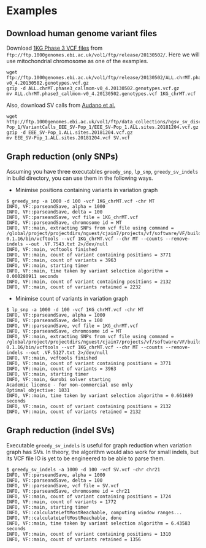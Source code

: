 Examples
========================================================================
## Download human genome variant files

Download [1KG Phase 3 VCF files](https://www.internationalgenome.org/data) from  `ftp://ftp.1000genomes.ebi.ac.uk/vol1/ftp/release/20130502/`. Here we will use mitochondrial chromosome as one of the examples.
```
wget ftp://ftp.1000genomes.ebi.ac.uk/vol1/ftp/release/20130502/ALL.chrMT.phase3_callmom-v0_4.20130502.genotypes.vcf.gz
gzip -d ALL.chrMT.phase3_callmom-v0_4.20130502.genotypes.vcf.gz
mv ALL.chrMT.phase3_callmom-v0_4.20130502.genotypes.vcf 1KG_chrMT.vcf 
```
Also, download SV calls from [Audano et al.](https://doi.org/10.1016/j.cell.2018.12.019)
```
wget http://ftp.1000genomes.ebi.ac.uk/vol1/ftp/data_collections/hgsv_sv_discovery/working/20181025_EEE_SV-Pop_1/VariantCalls_EEE_SV-Pop_1/EEE_SV-Pop_1.ALL.sites.20181204.vcf.gz
gzip -d EEE_SV-Pop_1.ALL.sites.20181204.vcf.gz
mv EEE_SV-Pop_1.ALL.sites.20181204.vcf SV.vcf
```

## Graph reduction (only SNPs)

Assuming you have three executables `greedy_snp`, `lp_snp`, `greedy_sv_indels` in build directory, you can use them in the following ways.
* Minimise positions containing variants in variation graph
```
$ greedy_snp -a 1000 -d 100 -vcf 1KG_chrMT.vcf -chr MT
INFO, VF::parseandSave, alpha = 1000
INFO, VF::parseandSave, delta = 100
INFO, VF::parseandSave, vcf file = 1KG_chrMT.vcf
INFO, VF::parseandSave, chromosome id = MT
INFO, VF::main, extracting SNPs from vcf file using command = /global/project/projectdirs/nguest/cjain7/projects/vf/software/VF/build/vcftools-0.1.16/bin/vcftools --vcf 1KG_chrMT.vcf --chr MT --counts --remove-indels --out .VF.7543.txt 2>/dev/null
INFO, VF::main, vcftools finished
INFO, VF::main, count of variant containing positions = 3771
INFO, VF::main, count of variants = 3963
INFO, VF::main, starting timer
INFO, VF::main, time taken by variant selection algorithm = 0.000280911 seconds
INFO, VF::main, count of variant containing positions = 2132
INFO, VF::main, count of variants retained = 2232
```
* Minimise count of variants in variation graph
```
$ lp_snp -a 1000 -d 100 -vcf 1KG_chrMT.vcf -chr MT
INFO, VF::parseandSave, alpha = 1000
INFO, VF::parseandSave, delta = 100
INFO, VF::parseandSave, vcf file = 1KG_chrMT.vcf
INFO, VF::parseandSave, chromosome id = MT
INFO, VF::main, extracting SNPs from vcf file using command = /global/project/projectdirs/nguest/cjain7/projects/vf/software/VF/build/vcftools-0.1.16/bin/vcftools --vcf 1KG_chrMT.vcf --chr MT --counts --remove-indels --out .VF.5127.txt 2>/dev/null
INFO, VF::main, vcftools finished
INFO, VF::main, count of variant containing positions = 3771
INFO, VF::main, count of variants = 3963
INFO, VF::main, starting timer
INFO, VF::main, Gurobi solver starting
Academic license - for non-commercial use only
Optimal objective: 1831
INFO, VF::main, time taken by variant selection algorithm = 0.661689 seconds
INFO, VF::main, count of variant containing positions = 2132
INFO, VF::main, count of variants retained = 2132
```

## Graph reduction (indel SVs)

Executable `greedy_sv_indels` is useful for graph reduction when variation graph has SVs. In theory, the algorithm would also work for small indels, but its VCF file IO is yet to be engineered to be able to parse them.
```
$ greedy_sv_indels -a 1000 -d 100 -vcf SV.vcf -chr chr21
INFO, VF::parseandSave, alpha = 1000
INFO, VF::parseandSave, delta = 100
INFO, VF::parseandSave, vcf file = SV.vcf
INFO, VF::parseandSave, chromosome id = chr21
INFO, VF::main, count of variant containing positions = 1724
INFO, VF::main, count of variants = 1772
INFO, VF::main, starting timer
INFO, VF::calculateLeftMostReachable, computing window ranges...
INFO, VF::calculateLeftMostReachable, done
INFO, VF::main, time taken by variant selection algorithm = 6.43583 seconds
INFO, VF::main, count of variant containing positions = 1310
INFO, VF::main, count of variants retained = 1356
```
